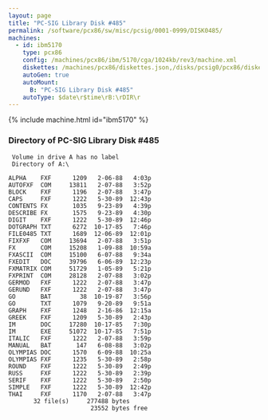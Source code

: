 ```yaml
---
layout: page
title: "PC-SIG Library Disk #485"
permalink: /software/pcx86/sw/misc/pcsig/0001-0999/DISK0485/
machines:
  - id: ibm5170
    type: pcx86
    config: /machines/pcx86/ibm/5170/cga/1024kb/rev3/machine.xml
    diskettes: /machines/pcx86/diskettes.json,/disks/pcsig0/pcx86/diskettes.json
    autoGen: true
    autoMount:
      B: "PC-SIG Library Disk #485"
    autoType: $date\r$time\rB:\rDIR\r
---
```


{% include machine.html id="ibm5170" %}

### Directory of PC-SIG Library Disk #485

     Volume in drive A has no label
     Directory of A:\

    ALPHA    FXF      1209   2-06-88   4:03p
    AUTOFXF  COM     13811   2-07-88   3:52p
    BLOCK    FXF      1196   2-07-88   3:47p
    CAPS     FXF      1222   5-30-89  12:43p
    CONTENTS FX       1035   9-23-89   4:39p
    DESCRIBE FX       1575   9-23-89   4:30p
    DIGIT    FXF      1222   5-30-89  12:46p
    DOTGRAPH TXT      6272  10-17-85   7:46p
    FILE0485 TXT      1689  12-06-89  12:01p
    FIXFXF   COM     13694   2-07-88   3:51p
    FX       COM     15208   1-09-88  10:59a
    FXASCII  COM     15100   6-07-88   9:34a
    FXEDIT   DOC     39796   6-06-89  12:23p
    FXMATRIX COM     51729   1-05-89   5:21p
    FXPRINT  COM     28128   2-07-88   3:02p
    GERMOD   FXF      1222   2-07-88   3:47p
    GERUND   FXF      1222   2-07-88   3:47p
    GO       BAT        38  10-19-87   3:56p
    GO       TXT      1079   9-20-89   9:51a
    GRAPH    FXF      1248   2-16-86  12:15a
    GREEK    FXF      1209   5-30-89   2:43p
    IM       DOC     17280  10-17-85   7:30p
    IM       EXE     51072  10-17-85   7:51p
    ITALIC   FXF      1222   2-07-88   3:59p
    MANUAL   BAT       147   6-08-88   3:02p
    OLYMPIAS DOC      1570   6-09-88  10:25a
    OLYMPIAS FXF      1235   5-30-89   2:58p
    ROUND    FXF      1222   5-30-89   2:49p
    RUSS     FXF      1222   5-30-89   2:39p
    SERIF    FXF      1222   5-30-89   2:50p
    SIMPLE   FXF      1222   5-30-89  12:42p
    THAI     FXF      1170   2-07-88   3:47p
           32 file(s)     277488 bytes
                           23552 bytes free
